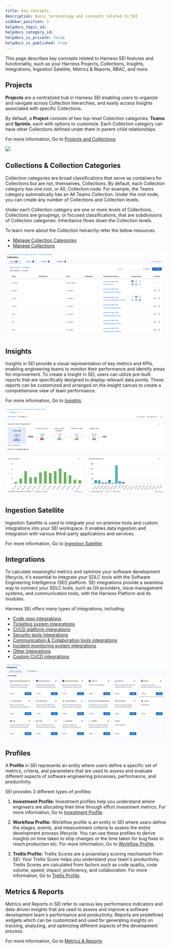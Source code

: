 ```yaml
---
title: Key concepts
description: Basic terminology and concepts related to SEI
sidebar_position: 3
helpdocs_topic_id: 
helpdocs_category_id: 
helpdocs_is_private: false
helpdocs_is_published: true
---
```


This page describes key concepts related to Harness SEI features and functionality, such as your Harness Projects, Collections, Insights, Integrations, Ingestion Satellite, Metrics & Reports, RBAC, and more.

## Projects

**Projects** are a centralized hub in Harness SEI enabling users to organize and navigate across Collection hierarchies, and easily access Insights associated with specific Collections.

By default, a **Project** consists of two top-level Collection categories: **Teams** and **Sprints**, each with options to customize. Each Collection category can have other Collections defined under them in parent-child relationships.

For more information, Go to [Projects and Collections](/docs/software-engineering-insights/sei-projects-and-collections/project-and-collection-overview)

![](../../platform/organizations-and-projects/static/projects-and-organizations-06.png)

## Collections & Collection Categories

Collection categories are broad classifications that serve as containers for Collections but are not, themselves, Collections. By default, each Collection category has one root, or All, Collection node. For example, the Teams category automatically has an All Teams Collection. Under the root node, you can create any number of Collections and Collection levels.

Under each Collection category are one or more levels of Collections. Collections are groupings, or focused classifications, that are subdivisions of Collection categories. Inheritance flows down the Collection levels.

To learn more about the Collection heirarchy refer the below resources.

* [Manage Collection Categories](/docs/software-engineering-insights/sei-projects-and-collections/manage-collection-cat)
* [Manage Collections](/docs/software-engineering-insights/sei-projects-and-collections/manage-collections)

![](./static/collections-overview.png)

## Insights

Insights in SEI provide a visual representation of key metrics and KPIs, enabling engineering teams to monitor their performance and identify areas for improvement. To create a Insight in SEI, users can utilize pre-built reports that are specifically designed to display relevant data points. These reports can be customized and arranged on the insight canvas to create a comprehensive view of team performance.

For more information, Go to [Insights](../insights/sei-insights).

![](./static/sei-insights.png)

## Ingestion Satellite

Ingestion Satellite is used to integrate your on-premise tools and custom integrations into your SEI workspace. It enables data ingestion and integration with various third-party applications and services.

For more information, Go to [Ingestion Satellite](/docs/software-engineering-insights/sei-ingestion-satellite/satellite-overview)

## Integrations

To calculate meaningful metrics and optimize your software development lifecycle, it's essential to integrate your SDLC tools with the Software Engineering Intelligence (SEI) platform. SEI integrations provide a seamless way to connect your SDLC tools, such as Git providers, issue management systems, and communication tools, with the Harness Platform and its modules.

Harness SEI offers many types of integrations, including:

* [Code repo integrations](/docs/software-engineering-insights/sei-integrations/sei-integrations-overview#source-code-management-scm)
* [Ticketing system integrations](/docs/software-engineering-insights/sei-integrations/sei-integrations-overview#issue-management-platform)
* [CI/CD platform integrations](/docs/software-engineering-insights/sei-integrations/sei-integrations-overview#cicd)
* [Security tools integrations](/docs/software-engineering-insights/sei-integrations/sei-integrations-overview#security)
* [Communication & Collaboration tools integrations](/docs/software-engineering-insights/sei-integrations/sei-integrations-overview#communication--collaboration)
* [Incident monitoring system integrations](/docs/software-engineering-insights/sei-integrations/sei-integrations-overview#incident-monitoring)
* [Other integrations](/docs/software-engineering-insights/sei-integrations/sei-integrations-overview#others)
* [Custom CI/CD integrations](/docs/software-engineering-insights/sei-integrations/sei-integrations-overview#custom-cicd-integrations)

![](./static/sei-integrations.png)

## Profiles

A **Profile** in SEI represents an entity where users define a specific set of metrics, criteria, and parameters that are used to assess and evaluate different aspects of software engineering processes, performance, and productivity.

SEI provides 3 different types of profiles:

1. **Investment Profile:** Investment profiles help you understand where engineers are allocating their time through effort investment metrics. For more information, Go to [Investment Profile](/docs/software-engineering-insights/sei-profiles/investment-profile).

2. **Workflow Profile:** Workflow profile is an entity in SEI where users define the stages, events, and measurement criteria to assess the entire development process lifecycle. You can use these profiles to derive insights on time taken to ship changes or the time taken for bug fixes to reach production etc. For more information, Go to [Workflow Profile](/docs/software-engineering-insights/sei-profiles/workflow-profile).

3. **Trellis Profile:** Trellis Scores are a proprietary scoring mechanism from SEI. Your Trellis Score helps you understand your team's productivity. Trellis Scores are calculated from factors such as code quality, code volume, speed, impact, proficiency, and collaboration. For more information, Go to [Trellis Profile](/docs/software-engineering-insights/sei-profiles/trellis-profile).

## Metrics & Reports

Metrics and Reports in SEI refer to various key performance indicators and data-driven insights that are used to assess and improve a software development team's performance and productivity. Reports are predefined widgets which can be customized and used for generating insights on tracking, analyzing, and optimizing different aspects of the development process.

For more information, Go to [Metrics & Reports](/docs/category/metrics-and-reports)